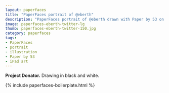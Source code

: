 ```yaml
---
layout: paperfaces
title: "PaperFaces portrait of @eberth"
description: "PaperFaces portrait of @eberth drawn with Paper by 53 on an iPad."
image: paperfaces-eberth-twitter-lg
thumb: paperfaces-eberth-twitter-150.jpg
category: paperfaces
tags: 
- PaperFaces
- portrait
- illustration
- Paper by 53
- iPad art
---
```


**Project Donator.** Drawing in black and white.

{% include paperfaces-boilerplate.html %}